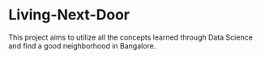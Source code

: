 
# Living-Next-Door
This project aims to utilize all the concepts learned through Data Science and find a good neighborhood in Bangalore.

